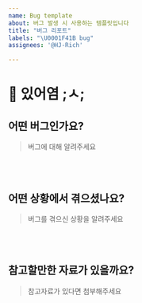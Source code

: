 ```yaml
---
name: Bug template
about: 버그 발생 시 사용하는 템플릿입니다
title: "버그 리포트"
labels: "\U0001F41B bug"
assignees: '@HJ-Rich'

---
```


# 🐞 있어염 ;ㅅ;

## 어떤 버그인가요?

> 버그에 대해 알려주세요

<br><br>

## 어떤 상황에서 겪으셨나요?

> 버그를 겪으신 상황을 알려주세요

<br><br>

## 참고할만한 자료가 있을까요?

> 참고자료가 있다면 첨부해주세요

<br><br>
